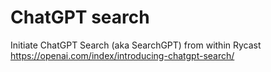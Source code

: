 # ChatGPT search

Initiate ChatGPT Search (aka SearchGPT) from within Rycast
https://openai.com/index/introducing-chatgpt-search/